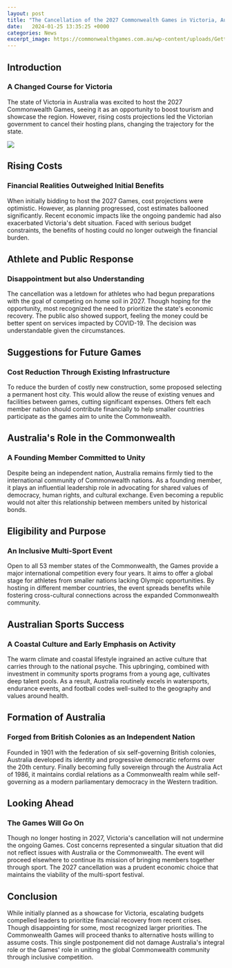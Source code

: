 ```yaml
---
layout: post
title: "The Cancellation of the 2027 Commonwealth Games in Victoria, Australia"
date:   2024-01-25 13:35:25 +0000
categories: News
excerpt_image: https://commonwealthgames.com.au/wp-content/uploads/GettyImages-945994616.jpg
---
```

## Introduction
### A Changed Course for Victoria 
The state of Victoria in Australia was excited to host the 2027 Commonwealth Games, seeing it as an opportunity to boost tourism and showcase the region. However, rising costs projections led the Victorian government to cancel their hosting plans, changing the trajectory for the state.


![](https://commonwealthgames.com.au/wp-content/uploads/GettyImages-945994616.jpg)
## Rising Costs 
### Financial Realities Outweighed Initial Benefits
When initially bidding to host the 2027 Games, cost projections were optimistic. However, as planning progressed, cost estimates ballooned significantly. Recent economic impacts like the ongoing pandemic had also exacerbated Victoria's debt situation. Faced with serious budget constraints, the benefits of hosting could no longer outweigh the financial burden.

## Athlete and Public Response
### Disappointment but also Understanding  
The cancellation was a letdown for athletes who had begun preparations with the goal of competing on home soil in 2027. Though hoping for the opportunity, most recognized the need to prioritize the state's economic recovery. The public also showed support, feeling the money could be better spent on services impacted by COVID-19. The decision was understandable given the circumstances.

## Suggestions for Future Games
### Cost Reduction Through Existing Infrastructure
To reduce the burden of costly new construction, some proposed selecting a permanent host city. This would allow the reuse of existing venues and facilities between games, cutting significant expenses. Others felt each member nation should contribute financially to help smaller countries participate as the games aim to unite the Commonwealth.

## Australia's Role in the Commonwealth
### A Founding Member Committed to Unity
Despite being an independent nation, Australia remains firmly tied to the international community of Commonwealth nations. As a founding member, it plays an influential leadership role in advocating for shared values of democracy, human rights, and cultural exchange. Even becoming a republic would not alter this relationship between members united by historical bonds.

## Eligibility and Purpose  
### An Inclusive Multi-Sport Event
Open to all 53 member states of the Commonwealth, the Games provide a major international competition every four years. It aims to offer a global stage for athletes from smaller nations lacking Olympic opportunities. By hosting in different member countries, the event spreads benefits while fostering cross-cultural connections across the expanded Commonwealth community.

## Australian Sports Success
### A Coastal Culture and Early Emphasis on Activity
The warm climate and coastal lifestyle ingrained an active culture that carries through to the national psyche. This upbringing, combined with investment in community sports programs from a young age, cultivates deep talent pools. As a result, Australia routinely excels in watersports, endurance events, and football codes well-suited to the geography and values around health. 

## Formation of Australia
### Forged from British Colonies as an Independent Nation  
Founded in 1901 with the federation of six self-governing British colonies, Australia developed its identity and progressive democratic reforms over the 20th century. Finally becoming fully sovereign through the Australia Act of 1986, it maintains cordial relations as a Commonwealth realm while self-governing as a modern parliamentary democracy in the Western tradition.

## Looking Ahead
### The Games Will Go On
Though no longer hosting in 2027, Victoria's cancellation will not undermine the ongoing Games. Cost concerns represented a singular situation that did not reflect issues with Australia or the Commonwealth. The event will proceed elsewhere to continue its mission of bringing members together through sport. The 2027 cancellation was a prudent economic choice that maintains the viability of the multi-sport festival.

## Conclusion 
While initially planned as a showcase for Victoria, escalating budgets compelled leaders to prioritize financial recovery from recent crises. Though disappointing for some, most recognized larger priorities. The Commonwealth Games will proceed thanks to alternative hosts willing to assume costs. This single postponement did not damage Australia's integral role or the Games' role in uniting the global Commonwealth community through inclusive competition.